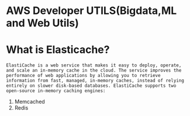 # AWS Developer UTILS(Bigdata,ML and Web Utils)

# What is Elasticache?
	ElastiCache is a web service that makes it easy to deploy, operate, and scale an in-memory cache in the cloud. The service improves the performance of web applications by allowing you to retrieve information from fast, managed, in-memory caches, instead of relying entirely on slower disk-based databases. ElastiCache supports two open-source in-memory caching engines:

1.	Memcached
2.	Redis
